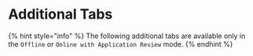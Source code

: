 # Additional Tabs

{% hint style="info" %}
The following additional tabs are available only in the `Offline` or `Online with Application Review` mode.
{% endhint %}



